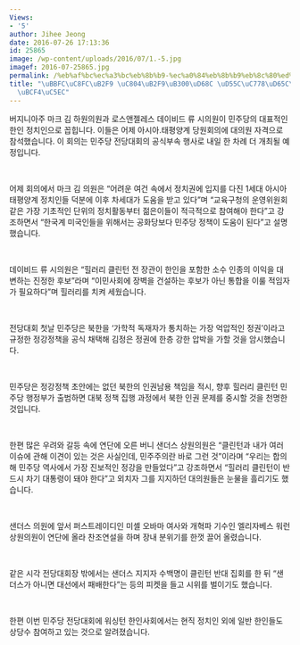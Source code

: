 ```yaml
---
Views:
- '5'
author: Jihee Jeong
date: 2016-07-26 17:13:36
id: 25865
image: /wp-content/uploads/2016/07/1.-5.jpg
imagef: 2016-07-25865.jpg
permalink: /%eb%af%bc%ec%a3%bc%eb%8b%b9-%ec%a0%84%eb%8b%b9%eb%8c%80%ed%9a%8c-%ed%95%9c%ec%9d%b8%ed%99%9c%ec%95%bd-%eb%8f%8b%eb%b3%b4%ec%97%ac/
title: "\uBBFC\uC8FC\uB2F9 \uC804\uB2F9\uB300\uD68C \uD55C\uC778\uD65C\uC57D \uB3CB\
  \uBCF4\uC5EC"
---
```


버지니아주 마크 김 하원의원과 로스앤젤레스 데이비드 류 시의원이 민주당의 대표적인 한인 정치인으로 꼽힙니다. 이들은 어제 아시아.태평양계 당원회의에 대의원 자격으로 참석했습니다. 이 회의는 민주당 전당대회의 공식부속 행사로 내일 한 차례 더 개최될 예정입니다.

&nbsp;

어제 회의에서 마크 김 의원은 “어려운 여건 속에서 정치권에 입지를 다진 1세대 아시아 태평양계 정치인들 덕분에 이후 차세대가 도움을 받고 있다”며 “교육구청의 운영위원회 같은 가장 기초적인 단위의 정치활동부터 젊은이들이 적극적으로 참여해야 한다”고 강조하면서 “한국계 미국인들을 위해서는 공화당보다 민주당 정책이 도움이 된다”고 설명했습니다.

&nbsp;

데이비드 류 시의원은 “힐러리 클린턴 전 장관이 한인을 포함한 소수 인종의 이익을 대변하는 진정한 후보”라며 “이민사회에 장벽을 건설하는 후보가 아닌 통합을 이룰 적임자가 필요하다”며 힐러리를 치켜 세웠습니다.

&nbsp;

전당대회 첫날 민주당은 북한을 ‘가학적 독재자가 통치하는 가장 억압적인 정권’이라고 규정한 정강정책을 공식 채택해 김정은 정권에 한층 강한 압박을 가할 것을 암시했습니다.

&nbsp;

민주당은 정강정책 초안에는 없던 북한의 인권남용 책임을 적시, 향후 힐러리 클린턴 민주당 행정부가 출범하면 대북 정책 집행 과정에서 북한 인권 문제를 중시할 것을 천명한 것입니다.

&nbsp;

한편 많은 우려와 갈등 속에 연단에 오른 버니 샌더스 상원의원은 “클린턴과 내가 여러 이슈에 관해 이견이 있는 것은 사실인데, 민주주의란 바로 그런 것”이라며 “우리는 합의해 민주당 역사에서 가장 진보적인 정강을 만들었다”고 강조하면서 “힐러리 클린턴이 반드시 차기 대통령이 돼야 한다”고 외치자 그를 지지하던 대의원들은 눈물을 흘리기도 했습니다.

&nbsp;

샌더스 의원에 앞서 퍼스트레이디인 미셸 오바마 여사와 개혁파 기수인 엘리자베스 워런 상원의원이 연단에 올라 찬조연설을 하며 장내 분위기를 한껏 끌어 올렸습니다.

&nbsp;

같은 시각 전당대회장 밖에서는 샌더스 지지자 수백명이 클린턴 반대 집회를 한 뒤 “샌더스가 아니면 대선에서 패배한다”는 등의 피켓을 들고 시위를 벌이기도 했습니다.

&nbsp;

한편 이번 민주당 전당대회에 워싱턴 한인사회에서는 현직 정치인 외에 일반 한인들도 상당수 참여하고 있는 것으로 알려졌습니다.